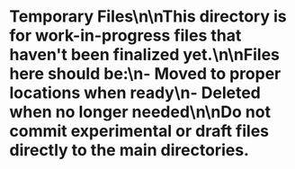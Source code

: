 # Temporary Files\n\nThis directory is for work-in-progress files that haven't been finalized yet.\n\nFiles here should be:\n- Moved to proper locations when ready\n- Deleted when no longer needed\n\nDo not commit experimental or draft files directly to the main directories.
